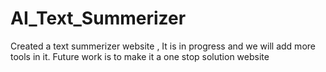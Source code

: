 # AI_Text_Summerizer
Created a text summerizer website , It is in progress and we will add more tools in it. Future work is to make it a one stop solution website
